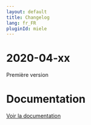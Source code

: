 ```yaml
---
layout: default
title: Changelog
lang: fr_FR
pluginId: miele
---
```


# 2020-04-xx

Première version

# Documentation

[Voir la documentation]({{site.baseurl}}/{{page.pluginId}})
